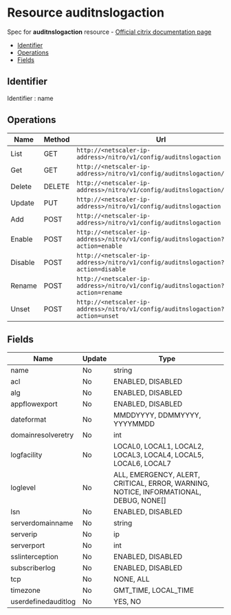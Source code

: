 # Resource auditnslogaction

Spec for **auditnslogaction** resource - [Official citrix documentation page](https://developer-docs.citrix.com/projects/netscaler-nitro-api/en/12.0/configuration/audit/auditnslogaction/auditnslogaction/)

- [Identifier](#identifier)
- [Operations](#operations)
- [Fields](#fields)

## Identifier

Identifier : name

## Operations

| Name | Method | Url |
|----|----|----|
| List | GET | `http://<netscaler-ip-address>/nitro/v1/config/auditnslogaction` |
| Get | GET | `http://<netscaler-ip-address>/nitro/v1/config/auditnslogaction/<name>` |
| Delete | DELETE | `http://<netscaler-ip-address>/nitro/v1/config/auditnslogaction/<name>` |
| Update | PUT | `http://<netscaler-ip-address>/nitro/v1/config/auditnslogaction` |
| Add | POST | `http://<netscaler-ip-address>/nitro/v1/config/auditnslogaction` |
| Enable | POST | `http://<netscaler-ip-address>/nitro/v1/config/auditnslogaction?action=enable` |
| Disable | POST | `http://<netscaler-ip-address>/nitro/v1/config/auditnslogaction?action=disable` |
| Rename | POST | `http://<netscaler-ip-address>/nitro/v1/config/auditnslogaction?action=rename` |
| Unset | POST | `http://<netscaler-ip-address>/nitro/v1/config/auditnslogaction?action=unset` |

## Fields

| Name | Update | Type |
|----|----|----|
| name | No | string |
| acl | No | ENABLED, DISABLED |
| alg | No | ENABLED, DISABLED |
| appflowexport | No | ENABLED, DISABLED |
| dateformat | No | MMDDYYYY, DDMMYYYY, YYYYMMDD |
| domainresolveretry | No | int |
| logfacility | No | LOCAL0, LOCAL1, LOCAL2, LOCAL3, LOCAL4, LOCAL5, LOCAL6, LOCAL7 |
| loglevel | No | ALL, EMERGENCY, ALERT, CRITICAL, ERROR, WARNING, NOTICE, INFORMATIONAL, DEBUG, NONE[] |
| lsn | No | ENABLED, DISABLED |
| serverdomainname | No | string |
| serverip | No | ip |
| serverport | No | int |
| sslinterception | No | ENABLED, DISABLED |
| subscriberlog | No | ENABLED, DISABLED |
| tcp | No | NONE, ALL |
| timezone | No | GMT_TIME, LOCAL_TIME |
| userdefinedauditlog | No | YES, NO |

